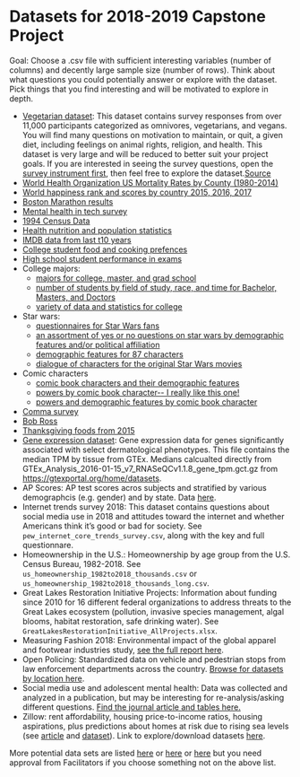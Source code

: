 
# Datasets for 2018-2019 Capstone Project

Goal: Choose a .csv file with sufficient interesting variables (number of columns) and decently large sample size (number of rows). Think about what questions you could potentially answer or explore with the dataset. Pick things that you find interesting and will be motivated to explore in depth.

* [Vegetarian dataset](Faunalytics-Current-Former-Veg-Study-Dataset-4-Groups.csv): This dataset contains survey responses from over 11,000 participants categorized as omnivores, vegetarians, and vegans. You will find many questions on motivation to maintain, or quit, a given diet, including feelings on animal rights, religion, and health. This dataset is very large and will be reduced to better suit your project goals. If you are interested in seeing the survey questions, open the [survey instrument first](Faunalytics-Current-Former-Veg-Study-Survey-Instrument.pdf), then feel free to explore the dataset.[Source](https://faunalytics.org/dataset-study-of-current-and-former-vegetarians-and-vegans/)
* [World Health Organization US Mortality Rates by County (1980-2014)](https://www.kaggle.com/IHME/us-countylevel-mortality)
* [World happiness rank and scores by country 2015, 2016, 2017](https://www.kaggle.com/unsdsn/world-happiness)
* [Boston Marathon results](https://www.kaggle.com/rojour/boston-results)
* [Mental health in tech survey](https://www.kaggle.com/osmi/mental-health-in-tech-survey)
* [1994 Census Data](https://archive.ics.uci.edu/ml/datasets/Adult)
* [Health nutrition and population statistics](https://www.kaggle.com/theworldbank/health-nutrition-and-population-statistics)
* [IMDB data from last t10 years](https://www.kaggle.com/PromptCloudHQ/imdb-data/data)
* [College student food and cooking prefences](https://www.kaggle.com/borapajo/food-choices)
* [High school student performance in exams](https://www.kaggle.com/spscientist/students-performance-in-exams)
* College majors: 
  - [majors for college, master, and grad school](https://github.com/fivethirtyeight/data/tree/master/college-majors)
  - [number of students by field of study, race, and time for Bachelor, Masters, and Doctors](https://nces.ed.gov/fastfacts/display.asp?id=37)
  - [variety of data and statistics for college](https://www2.ed.gov/rschstat/catalog/colleges-universities.html)
* Star wars:
  - [questionnaires for Star Wars fans](https://github.com/fivethirtyeight/data/blob/master/star-wars-survey/StarWars.csv)
  - [an assortment of yes or no questions on star wars by demographic features and/or political affiliation](https://morningconsult.com/wp-content/uploads/2017/12/171116_crosstabs_BRANDS_v1_DK-2.pdf)
  - [demographic features for 87 characters](https://rdrr.io/cran/dplyr/man/starwars.html)
  - [dialogue of characters for the original Star Wars movies](https://www.kaggle.com/xvivancos/star-wars-movie-scripts)
* Comic characters
  - [comic book characters and their demographic features](https://datahub.io/five-thirty-eight/comic-characters)
  - [powers by comic book character-- I really like this one!](https://www.kaggle.com/claudiodavi/superhero-set#super_hero_powers.csv)
  - [powers and demographic features by comic book character](https://www.kaggle.com/thec03u5/complete-superhero-dataset)
* [Comma survey](https://github.com/fivethirtyeight/data/tree/master/comma-survey)
* [Bob Ross](https://github.com/fivethirtyeight/data/tree/master/bob-ross)
* [Thanksgiving foods from 2015](https://github.com/fivethirtyeight/data/tree/master/thanksgiving-2015)
* [Gene expression dataset](GWC_gene_expression.csv): Gene expression data for genes significantly associated with select dermatological phenotypes. This file contains the median TPM by tissue from GTEx. Medians calcualted directly from GTEx_Analysis_2016-01-15_v7_RNASeQCv1.1.8_gene_tpm.gct.gz from https://gtexportal.org/home/datasets. 
* AP Scores: AP test scores acros subjects and stratified by various demographcis (e.g. gender) and by state. Data [here](https://research.collegeboard.org/programs/ap/data/participation/ap-2018). 
* Internet trends survey 2018: This dataset contains questions about social media use in 2018 and attitudes toward the internet and whether Americans think it’s good or bad for society. See `pew_internet_core_trends_survey.csv`, along with the key and full questionnare.
* Homeownership in the U.S.: Homeownership by age group from the U.S. Census Bureau, 1982-2018. See `us_homeownership_1982to2018_thousands.csv` or `us_homeownership_1982to2018_thousands_long.csv`.
* Great Lakes Restoration Initiative Projects: Information about funding since 2010 for 16 different federal organizations to address threats to the Great Lakes ecosystem (pollution, invasive species management, algal blooms, habitat restoration, safe drinking water). See `GreatLakesRestorationInitiative_AllProjects.xlsx`.
* Measuring Fashion 2018: Environmental impact of the global apparel and footwear industries study, [see the full report here](https://quantis-intl.com/wp-content/uploads/2018/03/measuringfashion_globalimpactstudy_full-report_quantis_cwf_2018a.pdf).
* Open Policing: Standardized data on vehicle and pedestrian stops from law enforcement departments across the country. [Browse for datasets by location here](https://openpolicing.stanford.edu/data/).
* Social media use and adolescent mental health: Data was collected and analyzed in a publication, but may be interesting for re-analysis/asking different questions. [Find the journal article and tables here.](https://jamanetwork.com/journals/jamapsychiatry/article-abstract/2749480)
* Zillow: rent affordability, housing price-to-income ratios, housing aspirations, plus predictions about homes at risk due to rising sea levels (see [article](https://www.zillow.com/research/ocean-at-the-door-21931/) and [dataset](http://files.zillowstatic.com/research/public/StaticFiles/RisingSeas/RisingSeas_2018-11.csv)). Link to explore/download datasets [here](https://www.zillow.com/research/data/).


More potential data sets are listed [here](https://github.com/fivethirtyeight/data/tree/master/) or [here](Datasets_for_GWC.xlsx) or [here](http://lit.eecs.umich.edu/downloads.html#undefined) but you need approval from Facilitators if you choose something not on the above list.
